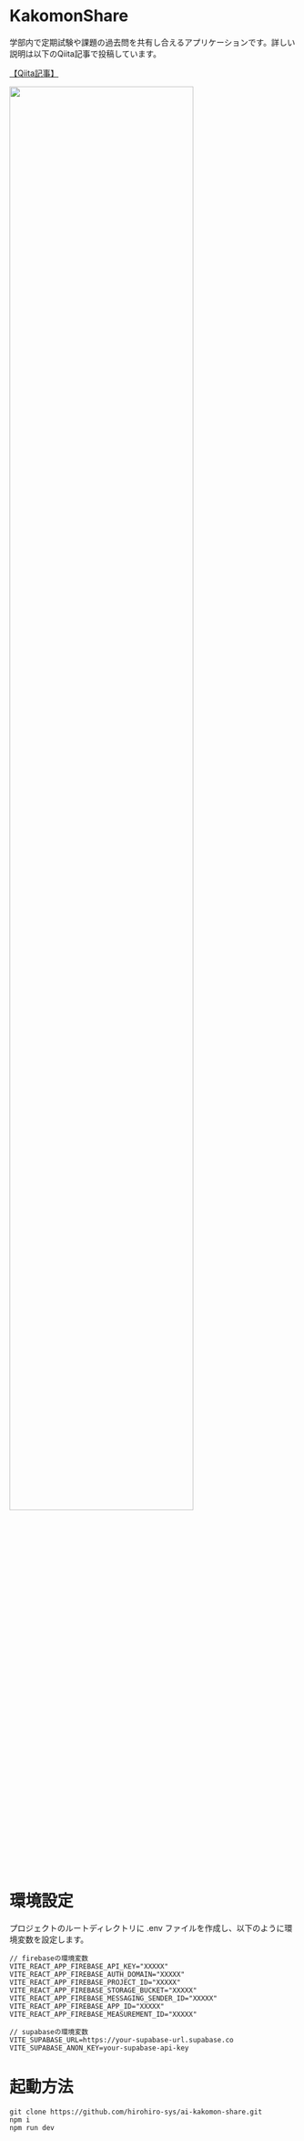 # KakomonShare
学部内で定期試験や課題の過去問を共有し合えるアプリケーションです。詳しい説明は以下のQiita記事で投稿しています。

<a href="https://qiita.com/bisketoriba/items/94d84d296b22b5ebd33d" target="_blank" rel="noopener noreferrer">【Qiita記事】</a>



<img src="https://qiita-image-store.s3.ap-northeast-1.amazonaws.com/0/3279945/bf87f3c7-64f6-d373-38c6-a3d73c3b4b01.png" width="80%">

# 環境設定
プロジェクトのルートディレクトリに .env ファイルを作成し、以下のように環境変数を設定します。
```.env
// firebaseの環境変数
VITE_REACT_APP_FIREBASE_API_KEY="XXXXX"
VITE_REACT_APP_FIREBASE_AUTH_DOMAIN="XXXXX"
VITE_REACT_APP_FIREBASE_PROJECT_ID="XXXXX"
VITE_REACT_APP_FIREBASE_STORAGE_BUCKET="XXXXX"
VITE_REACT_APP_FIREBASE_MESSAGING_SENDER_ID="XXXXX"
VITE_REACT_APP_FIREBASE_APP_ID="XXXXX"
VITE_REACT_APP_FIREBASE_MEASUREMENT_ID="XXXXX"

// supabaseの環境変数
VITE_SUPABASE_URL=https://your-supabase-url.supabase.co
VITE_SUPABASE_ANON_KEY=your-supabase-api-key
```

# 起動方法

```
git clone https://github.com/hirohiro-sys/ai-kakomon-share.git
npm i
npm run dev
```
